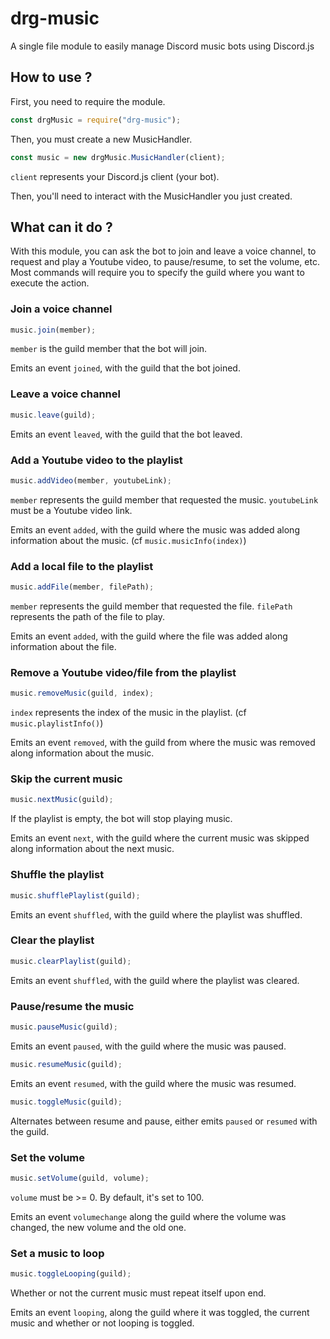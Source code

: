 # drg-music
A single file module to easily manage Discord music bots using Discord.js

## How to use ?
First, you need to require the module.
```js
const drgMusic = require("drg-music");
```
Then, you must create a new MusicHandler.
```js
const music = new drgMusic.MusicHandler(client);
```
``client`` represents your Discord.js client (your bot).

Then, you'll need to interact with the MusicHandler you just created.

## What can it do ?
With this module, you can ask the bot to join and leave a voice channel, to request and play a Youtube video, to pause/resume, to set the volume, etc.
Most commands will require you to specify the guild where you want to execute the action.

### Join a voice channel
```js
music.join(member);
```
``member`` is the guild member that the bot will join.

Emits an event ``joined``, with the guild that the bot joined.

### Leave a voice channel
```js
music.leave(guild);
```
Emits an event ``leaved``, with the guild that the bot leaved.

### Add a Youtube video to the playlist
```js
music.addVideo(member, youtubeLink);
```
``member`` represents the guild member that requested the music.
``youtubeLink`` must be a Youtube video link.

Emits an event ``added``, with the guild where the music was added along information about the music. (cf ``music.musicInfo(index)``)

### Add a local file to the playlist
```js
music.addFile(member, filePath);
```
``member`` represents the guild member that requested the file.
``filePath`` represents the path of the file to play.

Emits an event ``added``, with the guild where the file was added along information about the file.

### Remove a Youtube video/file from the playlist
```js
music.removeMusic(guild, index);
```
``index`` represents the index of the music in the playlist. (cf ``music.playlistInfo()``)

Emits an event ``removed``, with the guild from where the music was removed along information about the music.

### Skip the current music
```js
music.nextMusic(guild);
```
If the playlist is empty, the bot will stop playing music.

Emits an event ``next``, with the guild where the current music was skipped along information about the next music.

### Shuffle the playlist
```js
music.shufflePlaylist(guild);
```
Emits an event ``shuffled``, with the guild where the playlist was shuffled.

### Clear the playlist
```js
music.clearPlaylist(guild);
```
Emits an event ``shuffled``, with the guild where the playlist was cleared.

### Pause/resume the music
```js
music.pauseMusic(guild);
```
Emits an event ``paused``, with the guild where the music was paused.
```js
music.resumeMusic(guild);
```
Emits an event ``resumed``, with the guild where the music was resumed.
```js
music.toggleMusic(guild);
```
Alternates between resume and pause, either emits ``paused`` or ``resumed`` with the guild.

### Set the volume
```js
music.setVolume(guild, volume);
```
``volume`` must be >= 0. By default, it's set to 100.

Emits an event ``volumechange`` along the guild where the volume was changed, the new volume and the old one.

### Set a music to loop
```js
music.toggleLooping(guild);
```
Whether or not the current music must repeat itself upon end.

Emits an event ``looping``, along the guild where it was toggled, the current music and whether or not looping is toggled.
